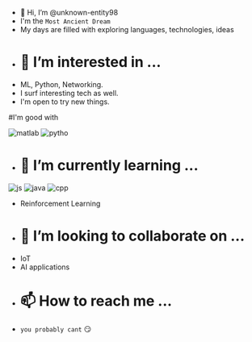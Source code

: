 - 👋 Hi, I’m @unknown-entity98
- I'm the `Most Ancient Dream`
- My days are filled with exploring languages, technologies, ideas
- # 👀 I’m interested in ...
- ML, Python, Networking. 
- I surf interesting tech as well.
- I'm open to try new things.

#I'm good with

![matlab](https://user-images.githubusercontent.com/97030480/210581871-937c4d08-de98-4a0d-b29f-0b9128994639.jpg)
![pytho](https://user-images.githubusercontent.com/97030480/210581856-0480e5e7-8025-4e9e-be04-d8bf3db6f1d5.jpg)

- # 🌱 I’m currently learning ...
![js](https://user-images.githubusercontent.com/97030480/210581827-6017cfcc-262c-49f4-9a96-bcb8bcdecc85.png)
![java](https://user-images.githubusercontent.com/97030480/210581812-6b5b4e66-ae54-42bc-9605-8cc0bd17bfd4.png)
![cpp](https://user-images.githubusercontent.com/97030480/210581794-719dad9d-a2c0-42da-891f-0446524f6d89.png)

-  Reinforcement Learning
- # 💞️ I’m looking to collaborate on ...
- IoT 
- AI applications
- # 📫 How to reach me ... 
- `you probably cant` 😏
<!---
unknown-entity98/unknown-entity98 is a ✨ special ✨ repository because its `README.md` (this file) appears on your GitHub profile.
You can click the Preview link to take a look at your changes.
--->
